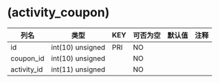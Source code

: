 # (activity_coupon)
| 列名 | 类型 | KEY | 可否为空 | 默认值 | 注释 |
| ---- | ---- | ---- | ---- | ---- | ----  |
| id | int(10) unsigned | PRI | NO |  |  |
| coupon_id | int(10) unsigned |  | NO |  |  |
| activity_id | int(11) unsigned |  | NO |  |  |